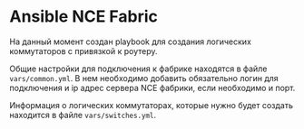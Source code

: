 # Ansible NCE Fabric

На данный момент создан playbook для создания логических коммутаторов с привязкой к роутеру.

Общие настройки для подключения к фабрике находятся в файле `vars/common.yml`. В нем необходимо добавить обязательно логин для подключения и ip адрес сервера NCE фабрики, если необходимо и порт.

Информация о логических коммутаторах, которые нужно будет создать находится в файле `vars/switches.yml`.
